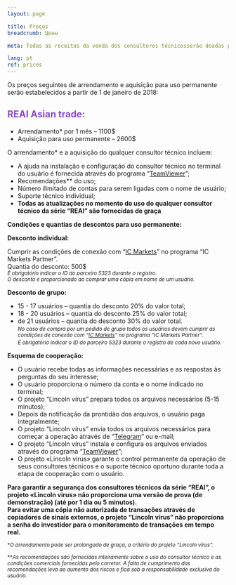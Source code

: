 ```yaml
---
layout: page

title: Preços
breadcrumb: Цены

meta: Todas as receitas da venda dos consultores técnicosserão doadas para caridade.

lang: pt
ref: prices
---
```


Os preços seguintes de arrendamento e aquisição para uso permanente serão estabelecidos a partir de 1 de janeiro de 2018:

## <span style="color:#8b4ac7">REAl Asian trade:</span>

- Arrendamento* por 1 mês – 1100$  
- Aquisição para uso permanente – 2600$

O arrendamento* e a aquisição do qualquer consultor técnico incluem:

- A ajuda na instalação e configuração do consultor técnico no terminal do usuário é fornecida através do programa “<a href="https://www.teamviewer.com/" target="_blank">TeamViewer</a>”;  
- Recomendações** do uso;  
- Número ilimitado de contas para serem ligadas com o nome de usuário;  
- Suporte técnico individual;  
- **Todas as atualizações no momento do uso do qualquer consultor técnico da série “REAl” são fornecidas de graça**  

**Condições e quantias de descontos para uso permanente:**  

**Desconto individual:**  

Cumprir as condições de conexão com “<a href="https://lincolnvirus.com/pt/ea/ic_markets" target="_blank">IC Markets</a>”  no programa “IC Markets Partner”.  
Quantia do desconto: 500$  
<small>_É obrigatório indicar o ID do parceiro 5323 durante o registro._</small>  
<small>_O desconto é proporcionado ao comprar uma cópia em nome de um usuário._</small>  

**Desconto de grupo:**  

- 15 - 17 usuários – quantia do desconto 20% do valor total;  
- 18 - 20 usuários – quantia do desconto 25% do valor total;  
- de 21 usuários – quantia do desconto 30% do valor total.  
<small>_No caso de compra por um pedido de grupo todos os usuários devem cumprir as condições de conexão com “<a href="https://lincolnvirus.com/pt/ea/ic_markets" target="_blank">IC Markets</a>” no programa “IC Markets Partner”._</small>  
<small>_É obrigatório indicar o ID do parceiro 5323 durante o registro de cada novo usuário._</small>  

**Esquema de cooperação:**  

- O usuário recebe todas as informações necessárias e as respostas às perguntas do seu interesse;  
- O usuário proporciona o número da conta e o nome indicado no terminal;  
- O projeto “Lincoln vírus” prepara todos os arquivos necessários (5-15 minutos);  
- Depois da notificação da prontidão dos arquivos, o usuário paga integralmente;  
- O projeto “Lincoln vírus” envia todos os arquivos necessários para começar a operação através de “<a href="https://t.me/chutkoy" target="_blank">Telegram</a>” ou e-mail;  
- O projeto “Lincoln vírus” instala e configura os arquivos enviados através do programa “<a href="https://www.teamviewer.com/" target="_blank">TeamViewer</a>”;  
- O projeto «Lincoln virus» garante o control permanente da operação de seus consultores técnicos e o suporte técnico oportuno durante toda a etapa de cooperação com o usuário.  

**Para garantir a segurança dos consultores técnicos da série “REAl”, o projeto «Lincoln virus» não proporciona uma versão de prova (de demonstração) (até por 1 dia ou 5 minutos).**  
**Para evitar uma cópia não autorizada de transações através de copiadores de sinais externos, o projeto “Lincoln vírus” não proporciona a senha do investidor para o monitoramento de transações em tempo real.**  

<small>\*_O arrendamento pode ser prolongado de graça, a critério do projeto “Lincoln vírus”._</small>

<small>\*\*_As recomendações são fornecidas inteiramente sobre o uso do consultor técnico e as condições comerciais fornecidas pelo corretor. A falta de cumprimento das recomendações leva ao aumento dos riscos e fica sob a responsabilidade exclusiva do usuário._</small>
